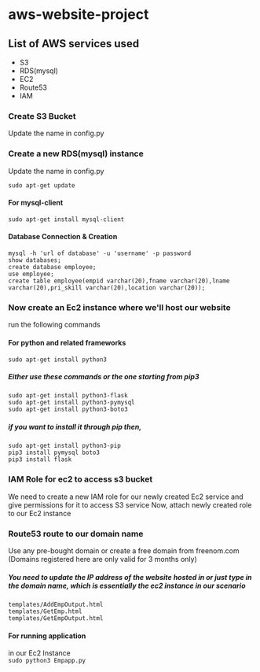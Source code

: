 # aws-website-project

## **List of AWS services used**
- S3
- RDS(mysql)
- EC2
- Route53
- IAM

### Create S3 Bucket
Update the name in config.py

### Create a new RDS(mysql) instance
Update the name in config.py

`sudo apt-get update`<br />
#### For mysql-client
`sudo apt-get install mysql-client` <br />

#### Database Connection & Creation
`mysql -h 'url of database' -u 'username' -p password` <br />
`show databases;` <br />
`create database employee;` <br />
`use employee;` <br />
`create table employee(empid varchar(20),fname varchar(20),lname varchar(20),pri_skill varchar(20),location varchar(20));` <br />

### Now create an Ec2 instance where we'll host our website
run the following commands

#### For python and related frameworks

`sudo apt-get install python3` <br />

##### Either use these commands or the one starting from pip3
`sudo apt-get install python3-flask` <br />
`sudo apt-get install python3-pymysql` <br />
`sudo apt-get install python3-boto3` <br />

##### if you want to install it through pip then,
`sudo apt-get install python3-pip` <br />
`pip3 install pymysql boto3` <br />
`pip3 install flask` <br />

### IAM Role for ec2 to access s3 bucket
We need to create a new IAM role for our newly created Ec2 service and give permissions for it to access S3 service
Now, attach newly created role to our Ec2 instance

### Route53 route to our domain name
Use any pre-bought domain or create a free domain from freenom.com (Domains registered here are only valid for 3 months only)


##### You need to update the IP address of the website hosted in or just type in the domain name, which is essentially the ec2 instance in our scenario
`templates/AddEmpOutput.html` <br />
`templates/GetEmp.html` <br />
`templates/GetEmpOutput.html` <br />

#### For running application
in our Ec2 Instance <br />
`sudo python3 Empapp.py`<br />
